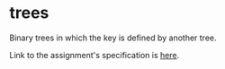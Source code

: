 # trees
Binary trees in which the key is defined by another tree.

Link to the assignment's specification is [here](https://web.inf.ufpr.br/didonet/ci1057-ere-trabalho-2/).
